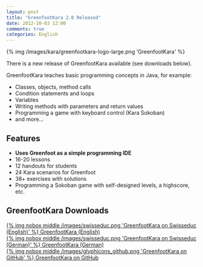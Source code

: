 ```yaml
---
layout: post
title: "GreenfootKara 2.0 Released"
date: 2012-10-03 12:00
comments: true
categories: English
---
```

{% img /images/kara/greenfootkara-logo-large.png 'GreenfootKara' %} 

There is a new release of GreenfootKara available (see downloads below). 

GreenfootKara teaches basic programming concepts in Java, for example:

* Classes, objects, method calls
* Condition statements and loops
* Variables
* Writing methods with parameters and return values
* Programming a game with keyboard control (Kara Sokoban)
* and more...

## Features ##
* **Uses Greenfoot as a simple programming IDE**
* 16-20 lessons
* 12 handouts for students
* 24 Kara scenarios for Greenfoot
* 38+ exercises with solutions
* Programming a Sokoban game with self-designed levels, a highscore, etc.

## GreenfootKara Downloads ##
[{% img nobox middle /images/swisseduc.png 'GreenfootKara on Swisseduc (English)' %} GreenfootKara (English)](http://www.swisseduc.ch/informatik/karatojava/greenfootkara/greenfootkara-english.html)   
[{% img nobox middle /images/swisseduc.png 'GreenfootKara on Swisseduc (German)' %} GreenfootKara (German)](http://www.swisseduc.ch/informatik/karatojava/greenfootkara/index.html)   
[{% img nobox middle /images/glyphicons_github.png 'GreenfootKara on GitHub' %} GreenfootKara on GitHub](https://github.com/marcojakob/greenfoot-kara)